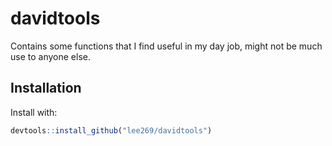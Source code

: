 
# davidtools

<!-- badges: start -->
<!-- badges: end -->

Contains some functions that I find useful in my day job, might not be much use to anyone else.

## Installation

Install with:

``` r
devtools::install_github("lee269/davidtools")
```

